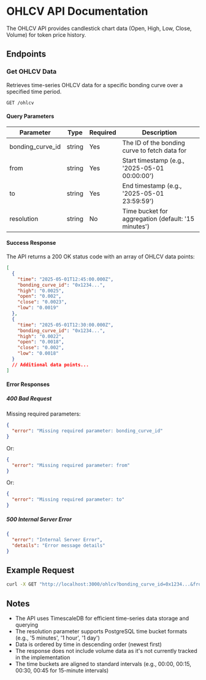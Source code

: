 # OHLCV API Documentation

The OHLCV API provides candlestick chart data (Open, High, Low, Close, Volume) for token price history.

## Endpoints

### Get OHLCV Data

Retrieves time-series OHLCV data for a specific bonding curve over a specified time period.

```
GET /ohlcv
```

#### Query Parameters

| Parameter        | Type   | Required | Description                                         |
| ---------------- | ------ | -------- | --------------------------------------------------- |
| bonding_curve_id | string | Yes      | The ID of the bonding curve to fetch data for       |
| from             | string | Yes      | Start timestamp (e.g., '2025-05-01 00:00:00')       |
| to               | string | Yes      | End timestamp (e.g., '2025-05-01 23:59:59')         |
| resolution       | string | No       | Time bucket for aggregation (default: '15 minutes') |

#### Success Response

The API returns a 200 OK status code with an array of OHLCV data points:

```json
[
  {
    "time": "2025-05-01T12:45:00.000Z",
    "bonding_curve_id": "0x1234...",
    "high": "0.0025",
    "open": "0.002",
    "close": "0.0023",
    "low": "0.0019"
  },
  {
    "time": "2025-05-01T12:30:00.000Z",
    "bonding_curve_id": "0x1234...",
    "high": "0.0022",
    "open": "0.0018",
    "close": "0.002",
    "low": "0.0018"
  }
  // Additional data points...
]
```

#### Error Responses

##### 400 Bad Request

Missing required parameters:

```json
{
  "error": "Missing required parameter: bonding_curve_id"
}
```

Or:

```json
{
  "error": "Missing required parameter: from"
}
```

Or:

```json
{
  "error": "Missing required parameter: to"
}
```

##### 500 Internal Server Error

```json
{
  "error": "Internal Server Error",
  "details": "Error message details"
}
```

## Example Request

```bash
curl -X GET "http://localhost:3000/ohlcv?bonding_curve_id=0x1234...&from=2025-05-01%2000:00:00&to=2025-05-01%2023:59:59&resolution=15%20minutes"
```

## Notes

- The API uses TimescaleDB for efficient time-series data storage and querying
- The resolution parameter supports PostgreSQL time bucket formats (e.g., '5 minutes', '1 hour', '1 day')
- Data is ordered by time in descending order (newest first)
- The response does not include volume data as it's not currently tracked in the implementation
- The time buckets are aligned to standard intervals (e.g., 00:00, 00:15, 00:30, 00:45 for 15-minute intervals)

